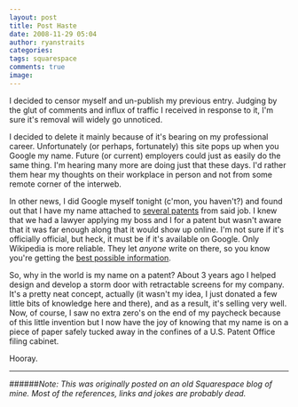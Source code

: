 ```yaml
---
layout: post
title: Post Haste
date: 2008-11-29 05:04
author: ryanstraits
categories:
tags: squarespace
comments: true
image:
---
```


I decided to censor myself and un-publish my previous entry. Judging by the glut of comments and influx of traffic I received in response to it, I'm sure it's removal will widely go unnoticed.

I decided to delete it mainly because of it's bearing on my professional career. Unfortunately (or perhaps, fortunately) this site pops up when you Google my name. Future (or current) employers could just as easily do the same thing. I'm hearing many more are doing just that these days. I'd rather them hear my thoughts on their workplace in person and not from some remote corner of the interweb.

In other news, I did Google myself tonight (c'mon, you haven't?) and found out that I have my name attached to <a href="http://www.faqs.org/patents/inv/142941">several patents</a> from said job. I knew that we had a lawyer applying my boss and I for a patent but wasn't aware that it was far enough along that it would show up online. I'm not sure if it's officially official, but heck, it must be if it's available on Google. Only Wikipedia is more reliable. They let *anyone* write on there, so you know you're getting the <a href="http://www.youtube.com/watch?V=srlxz5w8lts">best possible information</a>.

So, why in the world is my name on a patent? About 3 years ago I helped design and develop a storm door with retractable screens for my company. It's a pretty neat concept, actually (it wasn't my idea, I just donated a few little bits of knowledge here and there), and as a result, it's selling very well. Now, of course, I saw no extra zero's on the end of my paycheck because of this little invention but I now have the joy of knowing that my name is on a piece of paper safely tucked away in the confines of a U.S. Patent Office filing cabinet.

Hooray.

---

######*Note: This was originally posted on an old Squarespace blog of mine. Most of the references, links and jokes are probably dead.*

